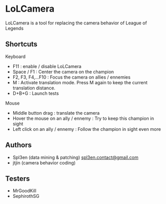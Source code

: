 LoLCamera
=========

LoLCamera is a tool for replacing the camera behavior of League of Legends

Shortcuts
---------

Keyboard

- F11 : enable / disable LoLCamera
- Space / F1 : Center the camera on the champion
- F2, F3, F4,...F10 : Focus the camera on allies / ennemies
- M : Activate translation mode. Press M again to keep the current translation distance.
- D+B+G : Launch tests

Mouse

- Middle button drag : translate the camera
- Hover the mouse on an ally / ennemy : Try to keep this champion in sight
- Left click on an ally / ennemy : Follow the champion in sight even more



Authors
-------
- Spl3en (data mining & patching) <spl3en.contact@gmail.com>
- jtjin (camera behavior coding)

Testers
-------
- MrGoodKill
- SephirothSG
